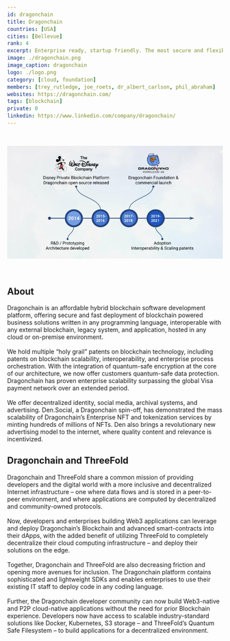 ```yaml
---
id: dragonchain
title: Dragonchain
countries: [USA]
cities: [Bellevue]
rank: 4
excerpt: Enterprise ready, startup friendly. The most secure and flexible blockchain platform on earth.
image: ./dragonchain.png
image_caption: dragonchain
logo: ./logo.png
category: [cloud, foundation]
members: [trey_rutledge, joe_roets, dr_albert_carlson, phil_abraham]
websites: https://dragonchain.com/
tags: [blockchain]
private: 0
linkedin: https://www.linkedin.com/company/dragonchain/
---
```


<br/>

![dragonchain](./dragonchain2.png)

<br/>

## About

Dragonchain is an affordable hybrid blockchain software development platform, offering secure and fast deployment of blockchain powered business solutions written in any programming language, interoperable with any external blockchain, legacy system, and application, hosted in any cloud or on-premise environment. 
<br/>
<br/>
We hold multiple “holy grail” patents on blockchain technology, including patents on blockchain scalability, interoperability, and enterprise process orchestration. With the integration of quantum-safe encryption at the core of our architecture, we now offer customers quantum-safe data protection. Dragonchain has proven enterprise scalability surpassing the global Visa payment network over an extended period.
<br/>
<br/>
We offer decentralized identity, social media, archival systems, and advertising. Den.Social, a Dragonchain spin-off, has demonstrated the mass scalability of Dragonchain’s Enterprise NFT and tokenization services by minting hundreds of millions of NFTs. Den also brings a revolutionary new advertising model to the internet, where quality content and relevance is incentivized.


## Dragonchain and ThreeFold 

Dragonchain and ThreeFold share a common mission of providing developers and the digital world with a more inclusive and decentralized Internet infrastructure – one where data flows and is stored in a peer-to-peer environment, and where applications are computed by decentralized and community-owned protocols.
<br/>
<br/>
Now, developers and enterprises building Web3 applications can leverage and deploy Dragonchain’s Blockchain and advanced smart-contracts into their dApps, with the added benefit of utilizing ThreeFold to completely decentralize their cloud computing infrastructure – and deploy their solutions on the edge.
<br/>
<br/>
Together, Dragonchain and ThreeFold are also decreasing friction and opening more avenues for inclusion. The Dragonchain platform contains sophisticated and lightweight SDKs and enables enterprises to use their existing IT staff to deploy code in any coding language. 
<br/>
<br/>
Further, the Dragonchain developer community can now build Web3-native and P2P cloud-native applications without the need for prior Blockchain experience. Developers now have access to scalable industry-standard solutions like Docker, Kubernetes, S3 storage – and ThreeFold’s Quantum Safe Filesystem – to build applications for a decentralized environment. 
